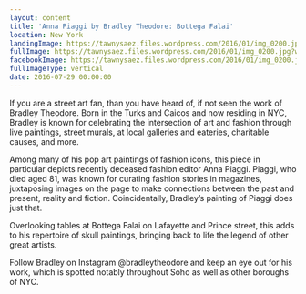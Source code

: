 ```yaml
---
layout: content
title: 'Anna Piaggi by Bradley Theodore: Bottega Falai'
location: New York
landingImage: https://tawnysaez.files.wordpress.com/2016/01/img_0200.jpg?w=500&h=500&crop=1
fullImage: https://tawnysaez.files.wordpress.com/2016/01/img_0200.jpg?w=1000
facebookImage: https://tawnysaez.files.wordpress.com/2016/01/img_0200.jpg?w=1200&h=630&crop=1
fullImageType: vertical
date: 2016-07-29 00:00:00
---
```

If you are a street art fan, than you have heard of, if not seen the work of Bradley Theodore. Born in the Turks and Caicos and now residing in NYC, Bradley is known for celebrating the intersection of art and fashion through live paintings, street murals, at local galleries and eateries, charitable causes, and more.

Among many of his pop art paintings of fashion icons, this piece in particular depicts recently deceased fashion editor Anna Piaggi. Piaggi, who died aged 81, was known for curating fashion stories in magazines, juxtaposing images on the page to make connections between the past and present, reality and fiction. Coincidentally, Bradley’s painting of Piaggi does just that.

Overlooking tables at Bottega Falai on Lafayette and Prince street, this adds to his repertoire of skull paintings, bringing back to life the legend of other great artists.

Follow Bradley on Instagram @bradleytheodore and keep an eye out for his work, which is spotted notably throughout Soho as well as other boroughs of NYC.
